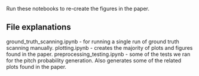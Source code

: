 Run these notebooks to re-create the figures in the paper.

## File explanations
ground_truth_scanning.ipynb - for running a single run of ground truth scanning manually. 
plotting.ipynb - creates the majority of plots and figures found in the paper.
preprocessing_testing.ipynb - some of the tests we ran for the pitch probability generation. Also generates some of the related plots found in the paper.
